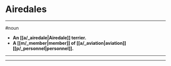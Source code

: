 # Airedales
---
#noun
- **An [[a/_airedale|Airedale]] terrier.**
- **A [[m/_member|member]] of [[a/_aviation|aviation]] [[p/_personnel|personnel]].**
---
---
